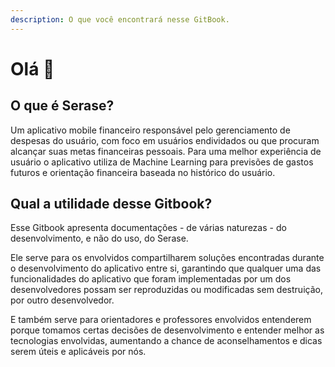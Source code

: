 ```yaml
---
description: O que você encontrará nesse GitBook.
---
```


# Olá 👋

## O que é Serase?

Um aplicativo mobile financeiro responsável pelo gerenciamento de despesas do usuário, com foco em usuários endividados ou que procuram alcançar suas metas financeiras pessoais. Para uma melhor experiência de usuário o aplicativo utiliza de Machine Learning para previsões de gastos futuros e orientação financeira baseada no histórico do usuário.

## Qual a utilidade desse Gitbook?

Esse Gitbook apresenta documentações - de várias naturezas - do desenvolvimento, e não do uso, do Serase.

Ele serve para os envolvidos compartilharem soluções encontradas durante o desenvolvimento do aplicativo entre si, garantindo que qualquer uma das funcionalidades do aplicativo que foram implementadas por um dos desenvolvedores possam ser reproduzidas ou modificadas sem destruição, por outro desenvolvedor.

E também serve para orientadores e professores envolvidos entenderem porque tomamos certas decisões de desenvolvimento e entender melhor as tecnologias envolvidas, aumentando a chance de aconselhamentos e dicas serem úteis e aplicáveis por nós.

 

